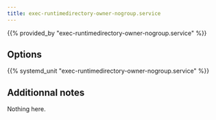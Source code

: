 ```yaml
---
title: exec-runtimedirectory-owner-nogroup.service
---
```


{{% provided_by "exec-runtimedirectory-owner-nogroup.service" %}}

## Options

{{% systemd_unit "exec-runtimedirectory-owner-nogroup.service" %}}

## Additionnal notes

Nothing here.